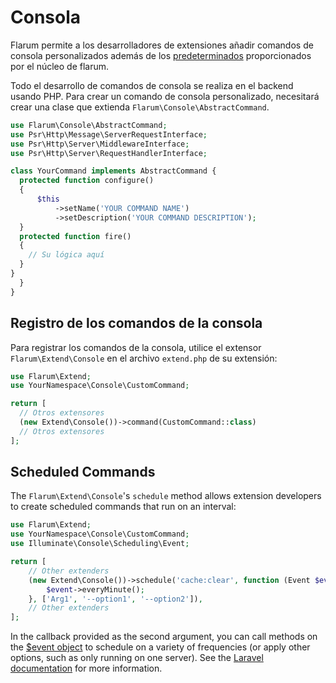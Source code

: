 # Consola

Flarum permite a los desarrolladores de extensiones añadir comandos de consola personalizados además de los [predeterminados](../console.md) proporcionados por el núcleo de flarum.

Todo el desarrollo de comandos de consola se realiza en el backend usando PHP. Para crear un comando de consola personalizado, necesitará crear una clase que extienda `Flarum\Console\AbstractCommand`.

```php
use Flarum\Console\AbstractCommand;
use Psr\Http\Message\ServerRequestInterface;
use Psr\Http\Server\MiddlewareInterface;
use Psr\Http\Server\RequestHandlerInterface;

class YourCommand implements AbstractCommand {
  protected function configure()
  {
      $this
          ->setName('YOUR COMMAND NAME')
          ->setDescription('YOUR COMMAND DESCRIPTION');
  }
  protected function fire()
  {
    // Su lógica aquí
  }
}
  }
}
```

## Registro de los comandos de la consola

Para registrar los comandos de la consola, utilice el extensor `Flarum\Extend\Console` en el archivo `extend.php` de su extensión:

```php
use Flarum\Extend;
use YourNamespace\Console\CustomCommand;

return [
  // Otros extensores
  (new Extend\Console())->command(CustomCommand::class)
  // Otros extensores
];
```

## Scheduled Commands

The `Flarum\Extend\Console`'s `schedule` method allows extension developers to create scheduled commands that run on an interval:


```php
use Flarum\Extend;
use YourNamespace\Console\CustomCommand;
use Illuminate\Console\Scheduling\Event;

return [
    // Other extenders
    (new Extend\Console())->schedule('cache:clear', function (Event $event) {
        $event->everyMinute();
    }, ['Arg1', '--option1', '--option2']),
    // Other extenders
];
```

In the callback provided as the second argument, you can call methods on the [$event object](https://laravel.com/api/8.x/Illuminate/Console/Scheduling/Event.html) to schedule on a variety of frequencies (or apply other options, such as only running on one server). See the [Laravel documentation](https://laravel.com/docs/8.x/scheduling#scheduling-artisan-commands) for more information.